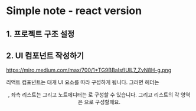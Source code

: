 # Simple note - react  version

## 1. 프로젝트 구조 설정

## 2. UI 컴포넌트 작성하기

https://miro.medium.com/max/700/1*TG9BBaIsfIUlL7_ZvN8H-g.png

리액트 컴포넌트는 대개 UI 요소를 따라 구성하게 됩니다.
그러면 헤더는 <Header />, 좌측 리스트는 <List /> 그리고 노트에디터는 <Note />로 구성할 수 있습니다. 그리고 리스트의 각 영역은 <ListItem />으로 구성할께요.